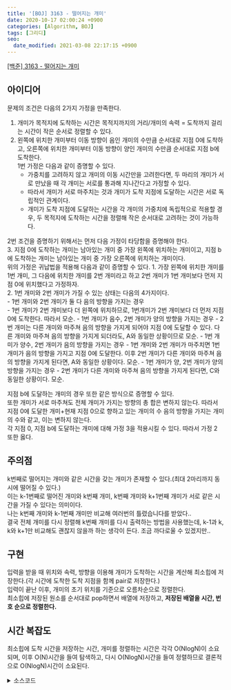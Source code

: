 ```yaml
---
title: '[BOJ] 3163 - 떨어지는 개미'
date: 2020-10-17 02:00:24 +0900
categories: [Algorithm, BOJ]
tags: [그리디]
seo:
  date_modified: 2021-03-08 22:17:15 +0900
---
```


[[백준] 3163 - 떨어지는 개미](https://www.acmicpc.net/problem/3163)<br>

## 아이디어
문제의 조건은 다음의 2가지 가정을 만족한다.   
1.	개미가 목적지에 도착하는 시간은 목적지까지의 거리/개미의 속력 = 도착까지 걸리는 시간이 작은 순서로 정렬할 수 있다.   
2.	왼쪽에 위치한 개미부터 이동 방향이 음인 개미의 수만큼 순서대로 지점 0에 도착하고, 오른쪽에 위치한 개미부터 이동 방향이 양인 개미의 수만큼 순서대로 지점 b에 도착한다.   
1번 가정은 다음과 같이 증명할 수 있다.   
	- 가중치를 고려하지 않고 개미의 이동 시간만을 고려한다면, 두 마리의 개미가 서로 만났을 때 각 개미는 서로를 통과해 지나간다고 가정할 수 있다.   
	- 따라서 개미가 서로 마주치는 것과 개미가 도착 지점에 도달하는 시간은 서로 독립적인 관계이다.   
	- 개미가 도착 지점에 도달하는 시간을 각 개미의 가중치에 독립적으로 적용할 경우, 두 목적지에 도착하는 시간을 정렬해 작은 순서대로 고려하는 것이 가능하다.   

2번 조건을 증명하기 위해서는 먼저 다음 가정이 타당함을 증명해야 한다.   
3.	지점 0에 도착하는 개미는 남아있는 개미 중 가장 왼쪽에 위치하는 개미이고, 지점 b에 도착하는 개미는 남아있는 개미 중 가장 오른쪽에 위치하는 개미이다.   
위의 가정은 귀납법을 적용해 다음과 같이 증명할 수 있다.
	1. 가장 왼쪽에 위치한 개미를 1번 개미, 그 다음에 위치한 개미를 2번 개미라고 하고 2번 개미가 1번 개미보다 먼저 지점 0에 위치했다고 가정하자.   
	2. 1번 개미와 2번 개미가 가질 수 있는 상태는 다음의 4가지이다.   
		- 1번 개미와 2번 개미가 둘 다 음의 방향을 가지는 경우   
			- 1번 개미가 2번 개미보다 더 왼쪽에 위치하므로, 1번개미가 2번 개미보다 더 먼저 지점 0에 도착한다. 따라서 모순.
		- 1번 개미가 음수, 2번 개미가 양의 방향을 가지는 경우
			- 2번 개미는 다른 개미와 마주쳐 음의 방향을 가지게 되어야 지점 0에 도달할 수 있다. 다른 개미와 마주쳐 음의 방향을 가지게 되더라도, A와 동일한 상황이므로 모순.
		- 1번 개미가 양수, 2번 개미가 음의 방향을 가지는 경우
			- 1번 개미와 2번 개미가 마주치면 1번 개미가 음의 방향을 가지고 지점 0에 도달한다. 이후 2번 개미가 다른 개미와 마주쳐 음의 방향을 가지게 된다면, A와 동일한 상황이다. 모순.
		- 1번 개미가 양, 2번 개미가 양의 방향을 가지는 경우
			- 2번 개미가 다른 개미와 마주쳐 음의 방향을 가지게 된다면, C와 동일한 상황이다. 모순.   

지점 b에 도달하는 개미의 경우 또한 같은 방식으로 증명할 수 있다.   
또한 개미가 서로 마주쳐도 전체 개미가 가지는 방향의 총 합은 변하지 않는다. 따라서 지점 0에 도달한 개미+현재 지점 0으로 향하고 있는 개미의 수 음의 방향을 가지는 개미의 수와 같고, 이는 변하지 않는다.   
각 지점 0, 지점 b에 도달하는 개미에 대해 가정 3을 적용시킬 수 있다. 따라서 가정 2 또한 옳다.   

## 주의점
k번째로 떨어지는 개미와 같은 시간을 갖는 개미가 존재할 수 있다.(최대 2마리까지 동시에 떨어질 수 있다.)   
이는 k-1번째로 떨어진 개미와 k번째 개미, k번째 개미와 k+1번째 개미가 서로 같은 시간을 가질 수 있다는 의미이다.   
나는 k번째 개미와 k-1번째 개미만 비교해 여러번의 틀렸습니다를 받았다..   
결국 전체 개미를 다시 정렬해 k번째 개미를 다시 출력하는 방법을 사용했는데, k-1과 k, k와 k+1만 비교해도 괜찮지 않을까 하는 생각이 든다. 조금 까다로울 수 있겠지만..   

## 구현
입력을 받을 때 위치와 속력, 방향을 이용해 개미가 도착하는 시간을 계산해 최소힙에 저장한다.(각 시간에 도착한 도착 지점을 함께 pair로 저장한다.)   
입력이 끝난 이후, 개미의 초기 위치를 기준으로 오름차순으로 정렬한다.   
최소힙에 저장된 원소를 순서대로 pop하면서 배열에 저장하고, **저장된 배열을 시간, 번호 순으로 정렬한다.**   


## 시간 복잡도
최소힙에 도착 시간을 저장하는 시간, 개미를 정렬하는 시간은 각각 O(NlogN)이 소요되며, 이후 O(N)시간을 들여 탐색하고, 다시 O(NlogN)시간을 들여 정렬하므로 결론적으로 O(NlogN)시간이 소요된다.

<details>
  <summary> 소스코드 </summary>
    <div markdown="1">

```c++
#include <iostream>
#include <queue>
#include <functional>
#include <algorithm>
#include <vector>
using namespace std;
typedef pair<int, int> PII;

int main(void) {
	int t;
	scanf("%d", &t);
	while (t--) {
		priority_queue<PII, vector<PII>, greater<PII>> pq;
		vector<PII> ant;
		int n, b, k;
		scanf("%d %d %d", &n, &b, &k);
		for (int i = 0; i < n; i++) {
			int w, x, d;
			scanf("%d %d", &x, &w);
			if (w > 0) {
				pq.push({ b - x,1 });
				ant.push_back({ x, w });
			}
			else {
				pq.push({ x, -1 });
				ant.push_back({ x, w });
			}
		}
		int s = 0, e = n - 1, id = 1000000001, last = pq.top().first;
		vector<PII> ans;
		while (!pq.empty()) {
			int t = pq.top().first, type = pq.top().second, now;
			pq.pop();
			if (type == 1) {
				ans.push_back({ t,ant[e--].second });
			}
			else {
				ans.push_back({ t,ant[s++].second });
			}
		}
		sort(ans.begin(), ans.end());
		printf("%d\n", ans[k-1].second);
	}
	return 0;
}
```

</div>
</details>